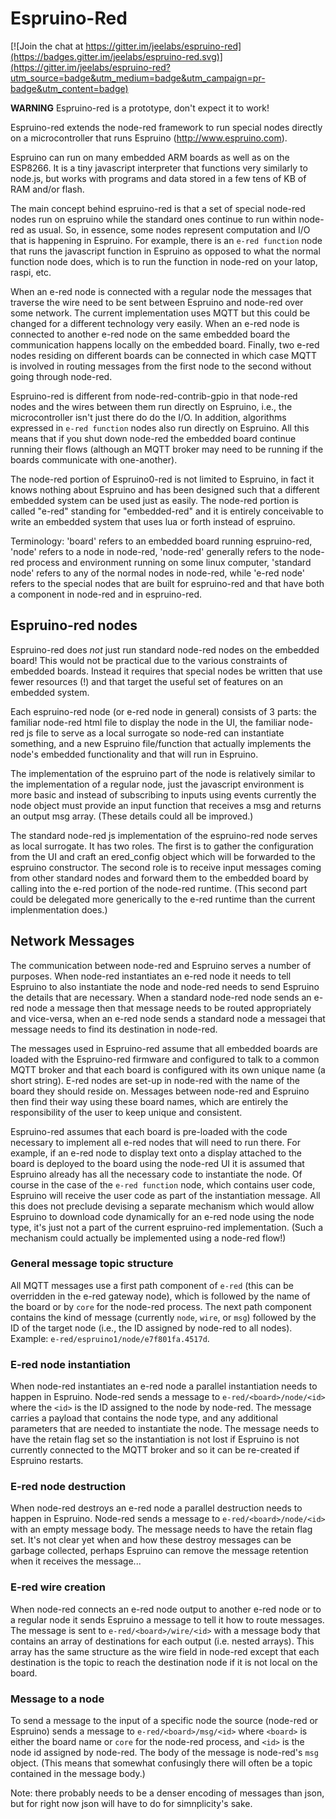 Espruino-Red
============

[![Join the chat at https://gitter.im/jeelabs/espruino-red](https://badges.gitter.im/jeelabs/espruino-red.svg)](https://gitter.im/jeelabs/espruino-red?utm_source=badge&utm_medium=badge&utm_campaign=pr-badge&utm_content=badge)

__WARNING__ Espruino-red is a prototype, don't expect it to work!

Espruino-red extends the node-red framework to run special nodes directly
on a microcontroller that runs Espruino (http://www.espruino.com).

Espruino can run on many embedded ARM boards as well as on the ESP8266. It
is a tiny javascript interpreter that functions very similarly to
node.js, but works with programs and data stored in a few tens of KB of
RAM and/or flash.

The main concept behind espruino-red is that a set of special node-red
nodes run on espruino while the standard ones continue to run within
node-red as usual. So, in essence, some nodes represent computation
and I/O that is happening in Espruino. For example, there is an `e-red
function` node that runs the javascript function in Espruino as opposed
to what the normal function node does, which is to run the function
in node-red on your latop, raspi, etc.

When an e-red node is connected with a regular node the messages that
traverse the wire need to be sent between Espruino and node-red over
some network. The current implementation uses MQTT but this could be
changed for a different technology very easily. When an e-red
node is connected to another e-red node on the same embedded board the
communication happens locally on the embedded board. Finally, two e-red
nodes residing on different boards can be connected in which case MQTT
is involved in routing messages from the first node to the second without
going through node-red.

Espruino-red is different from node-red-contrib-gpio in that node-red
nodes and the wires between them run directly on Espruino, i.e., the
microcontroller isn't just there do do the I/O. In addition, algorithms
expressed in `e-red function` nodes also run directly on Espruino.
All this means that if you shut down node-red the embedded board continue
running their flows (although an MQTT broker may need to be running if
the boards communicate with one-another).

The node-red portion of Espruino0-red is not limited to Espruino, in fact
it knows nothing about Espruino and has been designed such that a
different embedded system can be used just as easily. The node-red
portion is called "e-red" standing for "embedded-red" and it is
entirely conceivable to write an embedded system that uses lua or
forth instead of espruino.

Terminology: 'board' refers to an embedded board running espruino-red,
'node' refers to a node in node-red, 'node-red' generally refers to the
node-red process and environment running on some linux computer,
'standard node' refers to any of the normal nodes in node-red, while
'e-red node' refers to the special nodes that are built for
espruino-red and that have both a component in node-red and in espruino-red.

Espruino-red nodes
------------------

Espruino-red does _not_ just run standard node-red nodes on the embedded
board! This would not be practical due to the various constraints of
embedded boards. Instead it requires that special nodes be written that
use fewer resources (!) and that target the useful set of features
on an embedded system.

Each espruino-red node (or e-red node in general) consists of 3 parts:
the familiar node-red html file to display the node in the UI, the
familiar node-red js file to serve as a local surrogate so node-red can
instantiate something, and a new Espruino file/function that actually
implements the node's embedded functionality and that will run in
Espruino.

The implementation of the espruino part of the node is relatively similar
to the implementation of a regular node, just the javascript environment
is more basic and instead of subscribing to inputs using events currently
the node object must provide an input function that receives a msg and
returns an output msg array. (These details could all be improved.)

The standard node-red js implementation of the espruino-red node serves as
local surrogate. It has two roles. The first is to gather the configuration
from the UI and craft an ered\_config object which will be forwarded to
the espruino constructor. The second role is to receive input messages coming from
other standard nodes and forward them to the embedded board by calling into
the e-red portion of the node-red runtime. (This second part could be
delegated more generically to the e-red runtime than the current implenmentation
does.)

Network Messages
----------------

The communication between node-red and Espruino serves a number of
purposes. When node-red instantiates an e-red node it needs to tell
Espruino to also instantiate the node and node-red needs to send Espruino
the details that are necessary. When a standard node-red node sends
an e-red node a message then that message needs to be routed appropriately
and vice-versa, when an e-red node sends a standard node a messagei
that message needs to find its destination in node-red.

The messages used in Espruino-red assume that all embedded boards are
loaded with the Espruino-red firmware and configured to talk to a common
MQTT broker and that each board is configured with its own unique name
(a short string). E-red nodes are set-up in node-red with the name of
the board they should reside on. Messages between node-red and Espruino
then find their way using these board names, which are entirely the
responsibility of the user to keep unique and consistent.

Espruino-red assumes that each board is pre-loaded with the code necessary
to implement all e-red nodes that will need to run there. For example,
if an e-red node to display text onto a display attached to the board is
deployed to the board using the node-red UI it is assumed that Espruino
already has all the necessary code to instantiate the node. Of course in
the case of the `e-red function` node, which contains user code, Espruino
will receive the user code as part of the instantiation message.  All this
does not preclude devising a separate mechanism which would allow Espruino
to download code dynamically for an e-red node using the node type, it's
just not a part of the current espruino-red implementation.
(Such a mechanism could actually be implemented using a node-red flow!)

### General message topic structure

All MQTT messages use a first path component of `e-red` (this can be
overridden in the e-red gateway node), which is followed
by the name of the board or by `core` for the node-red process.  The next
path component contains the kind of message (currently `node`, `wire`,
or `msg`) followed by the ID of the target node (i.e., the ID assigned
by node-red to all nodes). Example: `e-red/espruino1/node/e7f801fa.4517d`.

### E-red node instantiation

When node-red instantiates an e-red node a parallel instantiation needs to
happen in Espruino. Node-red sends a message to `e-red/<board>/node/<id>`
where the `<id>` is the ID assigned to the node by node-red. The message
carries a payload that contains the node type, and any additional
parameters that are needed to instantiate the node.  The message needs
to have the retain flag set so the instantiation is not lost if Espruino
is not currently connected to the MQTT broker and so it can be re-created
if Espruino restarts.

### E-red node destruction

When node-red destroys an e-red node a parallel destruction needs to happen
in Espruino. Node-red sends a message to `e-red/<board>/node/<id>` with
an empty message body.  The message needs to have the retain flag set.
It's not clear yet when and how these destroy messages can be garbage
collected, perhaps Espruino can remove the message retention when it
receives the message...

### E-red wire creation

When node-red connects an e-red node output to another e-red node
or to a regular node it sends Espruino a message to tell it how to
route messages. The message is sent to `e-red/<board>/wire/<id>` with
a message body that contains an array of destinations for each output
(i.e. nested arrays). This array has the same structure as the wire
field in node-red except that each destination is the topic to reach the
destination node if it is not local on the board.

### Message to a node

To send a message to the input of a specific node the source (node-red
or Espruino) sends a message to `e-red/<board>/msg/<id>` where `<board>` is
either the board name or `core` for the node-red process, and `<id>` is
the node id assigned by node-red.  The body of the message is node-red's
`msg` object. (This means that somewhat confusingly there will often be
a topic contained in the message body.)

Note: there probably needs to be a denser encoding of messages than json,
but for right now json will have to do for simnplicity's sake.
